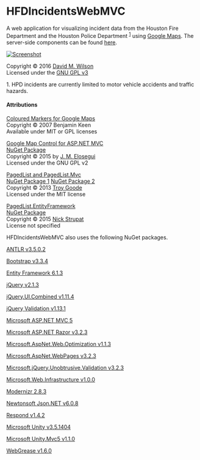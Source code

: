 # HFDIncidentsWebMVC
A web application for visualizing incident data from the Houston Fire Department and the Houston Police Department <sup>[1](#footnote1)</sup> using [Google Maps](https://developers.google.com/maps/web/). The server-side components can be found [here](https://github.com/d-m-wilson/HFDActiveIncidentsBackend/).

[![Screenshot](http://i.imgur.com/BE4f80Dl.png)](http://i.imgur.com/BE4f80D.png)

Copyright © 2016 [David M. Wilson](http://dmwilson.info/Home/About)  
Licensed under the [GNU GPL v3](https://github.com/d-m-wilson/HFDIncidentsWebMVC/blob/master/LICENSE)

<a name="footnote1">1</a>. HPD incidents are currently limited to motor vehicle accidents and traffic hazards.

#### Attributions
[Coloured Markers for Google Maps](http://www.benjaminkeen.com/google-maps-coloured-markers/)  
Copyright © 2007 Benjamin Keen  
Available under MIT or GPL licenses

[Google Map Control for ASP.NET MVC](https://github.com/jmelosegui/GooglemapMvc)  
[NuGet Package](https://www.nuget.org/packages/Jmelosegui.Mvc.Googlemap/0.5.0/)  
Copyright © 2015 by [J. M. Elosegui](http://www.jmelosegui.com/map/)  
Licensed under the GNU GPL v2

[PagedList and PagedList.Mvc](https://github.com/troygoode/PagedList)  
[NuGet Package 1](https://www.nuget.org/packages/PagedList/1.17.0/) [NuGet Package 2](https://www.nuget.org/packages/PagedList.Mvc/4.5.0/)  
Copyright © 2013 [Troy Goode](https://github.com/troygoode)  
Licensed under the MIT license

[PagedList.EntityFramework](https://github.com/NickStrupat/PagedList.EntityFramework)  
[NuGet Package](https://www.nuget.org/packages/PagedList.EntityFramework/1.0.1/)  
Copyright © 2015 [Nick Strupat](https://github.com/NickStrupat)  
License not specified


HFDIncidentsWebMVC also uses the following NuGet packages.

[ANTLR v3.5.0.2](https://www.nuget.org/packages/Antlr/3.5.0.2/)

[Bootstrap v3.3.4](https://www.nuget.org/packages/bootstrap/3.3.4/)

[Entity Framework 6.1.3](https://www.nuget.org/packages/EntityFramework/6.1.3/)

[jQuery v2.1.3](https://www.nuget.org/packages/jQuery/2.1.3/)

[jQuery.UI.Combined v1.11.4](https://www.nuget.org/packages/jQuery.UI.Combined/1.11.4/)

[jQuery Validation v1.13.1](https://www.nuget.org/packages/jQuery.Validation/1.13.1/)

[Microsoft ASP.NET MVC 5](https://www.nuget.org/packages/Microsoft.AspNet.Mvc/5.2.3/)

[Microsoft ASP.NET Razor v3.2.3](https://www.nuget.org/packages/Microsoft.AspNet.Razor/3.2.3/)

[Microsoft.AspNet.Web.Optimization v1.1.3](https://www.nuget.org/packages/Microsoft.AspNet.Web.Optimization/1.1.3/)

[Microsoft.AspNet.WebPages v3.2.3](https://www.nuget.org/packages/Microsoft.AspNet.WebPages/3.2.3/)

[Microsoft.jQuery.Unobtrusive.Validation v3.2.3](https://www.nuget.org/packages/Microsoft.jQuery.Unobtrusive.Validation/3.2.3/)

[Microsoft.Web.Infrastructure v1.0.0](https://www.nuget.org/packages/Microsoft.Web.Infrastructure/1.0.0/)

[Modernizr 2.8.3](https://www.nuget.org/packages/Modernizr/2.8.3/)

[Newtonsoft Json.NET v6.0.8](https://www.nuget.org/packages/Newtonsoft.Json/6.0.8/)

[Respond v1.4.2](https://www.nuget.org/packages/Respond/1.4.2/)

[Microsoft Unity v3.5.1404](https://www.nuget.org/packages/Unity/3.5.1404/)

[Microsoft Unity.Mvc5 v1.1.0](https://www.nuget.org/packages/Unity.Mvc5/1.1.0/)

[WebGrease v1.6.0](https://www.nuget.org/packages/WebGrease/1.6.0/)
